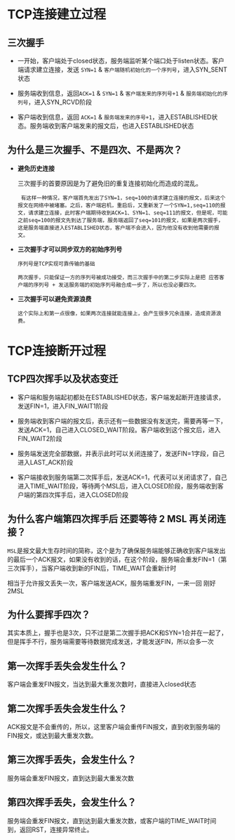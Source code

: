 # TCP连接建立过程

## **三次握手**

 - 一开始，客户端处于closed状态，服务端监听某个端口处于listen状态。客户端请求建立连接，发送 `SYN=1` & `客户端随机初始化的一个序列号`，进入SYN_SENT状态

 - 服务端收到信息，返回`ACK=1` & `SYN=1` & `客户端发来的序列号+1` & `服务端初始化的序列号`，进入SYN_RCVD阶段

 - 客户端收到信息，返回 `ACK=1` & `服务端发来的序号+1`，进入ESTABLISHED状态。服务端收到客户端发来的报文后，也进入ESTABLISHED状态


## **为什么是三次握手、不是四次、不是两次？**

 - **避免历史连接**
   
   三次握手的首要原因是为了避免旧的重复连接初始化而造成的混乱。

        有这样一种情况，客户端首先发出了SYN=1，seq=100的请求建立连接的报文，后来这个报文在网络中被堵塞。之后，客户端宕机，重启后，又重新发了一个SYN=1,seq=110的报文，请求建立连接，此时客户端期待收到ACK=1、SYN=1、seq=111的报文，但是呢，可能之前seq=100的报文先到达了服务端，服务端返回了seq=101的报文，如果是两次握手，这是服务端直接进入ESTABLISHED状态，客户端不会进入，因为他没有收到他需要的报文。
   
 - **三次握手才可以同步双方的初始序列号**
   
       序列号是TCP实现可靠传输的基础

       两次握手，只能保证一方的序列号被成功接受，而三次握手中的第二步实际上是把 应答客户端的序列号 + 发送服务端的初始序列号融合成一步了，所以也没必要四次。

 - **三次握手可以避免资源浪费**
   
       这个实际上和第一点很像，如果两次连接就能连接上，会产生很多冗余连接，造成资源浪费。



# TCP连接断开过程

## TCP四次挥手以及状态变迁

 - 客户端和服务端起初都处在ESTABLISHED状态，客户端发起断开连接请求，发送FIN=1，进入FIN_WAIT1阶段
  
 - 服务端收到客户端的报文后，表示还有一些数据没有发送完，需要再等一下，发送ACK=1，自己进入CLOSED_WAIT阶段。客户端收到这个报文后，进入FIN_WAIT2阶段

 - 服务端发送完全部数据，并表示此时可以关闭连接了，发送FIN=1字段，自己进入LAST_ACK阶段
  
 - 客户端接收到服务端第二次挥手后，发送ACK=1，代表可以关闭请求了，自己进入TIME_WAIT阶段，等待两个MSL后，进入CLOSED阶段，服务端收到客户端的第四次挥手后，进入CLOSED阶段


## 为什么客户端第四次挥手后 还要等待 2 MSL 再关闭连接？

  `MSL`是报文最大生存时间的简称，这个是为了确保服务端能够正确收到客户端发出的最后一个ACK报文，如果没有收到的话，在这个阶段，服务端会重发FIN=1（第三次挥手），当客户端收到新的FIN后，TIME_WAIT会重新计时

  相当于允许报文丢失一次，客户端发送ACK，服务端重发FIN，一来一回 刚好2MSL


## 为什么要挥手四次？

其实本质上，握手也是3次，只不过是第二次握手把ACK和SYN=1合并在一起了，但是挥手不行，服务端需要等待数据完成发送，才能发送FIN，所以会多一次

## 第一次挥手丢失会发生什么？

客户端会重发FIN报文，当达到最大重发次数时，直接进入closed状态

## 第二次挥手丢失会发生什么？

ACK报文是不会重传的，所以，这里客户端会重传FIN报文，直到收到服务端的FIN报文，或达到最大重发次数。

## 第三次挥手丢失，会发生什么？

服务端会重发FIN报文，直到达到最大重发次数

## 第四次挥手丢失，会发生什么？

服务端会重发FIN报文，直到达到最大重发次数，或客户端的TIME_WAIT时间到，返回RST，连接异常终止。

